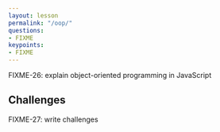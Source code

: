 ```yaml
---
layout: lesson
permalink: "/oop/"
questions:
- FIXME
keypoints:
- FIXME
---
```


FIXME-26: explain object-oriented programming in JavaScript

## Challenges

FIXME-27: write challenges
